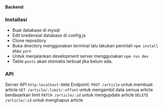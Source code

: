 #### Backend

### Installasi

- Buat database di mysql
- Edit kredensial database di config.js
- Clone repository
- Buka directory menggunakan terminal lalu lakukan perintah `npm install` atau `yarn`
- Untuk menjalankan development server menggunakan `npm run dev`
- Table `posts` akan otomatis terbuat jika belum ada.

### API

Server API `http:localhost:9090`
Endpoint:
`POST /article` untuk membuat article
`GET /article/:limit/:offset` untuk mengambil data semua article berdasarkan limit
`PATCH /article/:id` untuk mengupdate article
`DELETE /article/:id` untuk menghapus article
